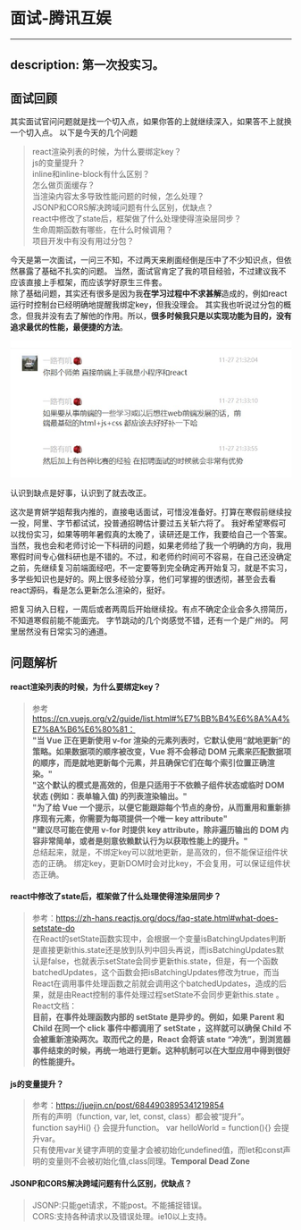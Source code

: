 # 面试-腾讯互娱

---
description: 第一次投实习。
---

## 面试回顾
其实面试官问问题就是找一个切入点，如果你答的上就继续深入，如果答不上就换一个切入点。
以下是今天的几个问题

> react渲染列表的时候，为什么要绑定key？   
> js的变量提升？  
> inline和inline-block有什么区别？  
> 怎么做页面缓存？  
> 当渲染内容太多导致性能问题的时候，怎么处理？  
> JSONP和CORS解决跨域问题有什么区别，优缺点？  
> react中修改了state后，框架做了什么处理使得渲染层同步？  
> 生命周期函数有哪些，在什么时候调用？  
> 项目开发中有没有用过分包？  

今天是第一次面试，一问三不知，不过两天来刷面经倒是压中了不少知识点，但依然暴露了基础不扎实的问题。
当然，面试官肯定了我的项目经验，不过建议我不应该直接上手框架，而应该学好原生三件套。  
除了基础问题，其实还有很多是因为我**在学习过程中不求甚解**造成的，例如react运行时控制台已经明确地提醒我绑定key，但我没理会。
其实我也听说过分包的概念，但我并没有去了解他的作用。所以，**很多时候我只是以实现功能为目的，没有追求最优的性能，最便捷的方法**。

<img src="../images/鹅厂面试官评价.jpg"></img>

认识到缺点是好事，认识到了就去改正。

这次是育妍学姐帮我内推的，直接电话面试，可惜没准备好。打算在寒假前继续投一投，阿里、字节都试试，投普通招聘估计要过五关斩六将了。
我好希望寒假可以找份实习，如果等明年暑假真的太晚了，读研还是工作，我要给自己一个答案。当然，我也会和老师讨论一下科研的问题，如果老师给了我一个明确的方向，我用寒假时间专心做科研也是不错的。不过，和老师约时间可不容易，在自己还没确定之前，先继续复习前端面经吧，不一定要等到完全确定再开始复习，就是不实习，多学些知识也是好的。网上很多经验分享，他们可掌握的很透彻，甚至会去看react源码，看是怎么更新怎么渲染的，挺好。

把复习纳入日程，一周后或者两周后开始继续投。有点不确定企业会多久捞简历，不知道寒假前能不能面完。
字节跳动的几个岗感觉不错，还有一个是广州的。
阿里居然没有日常实习的通道。  

## 问题解析

#### react渲染列表的时候，为什么要绑定key？  

> 参考 https://cn.vuejs.org/v2/guide/list.html#%E7%BB%B4%E6%8A%A4%E7%8A%B6%E6%80%81：  
**"当 Vue 正在更新使用 v-for 渲染的元素列表时，它默认使用“就地更新”的策略。如果数据项的顺序被改变，Vue 将不会移动 DOM 元素来匹配数据项的顺序，而是就地更新每个元素，并且确保它们在每个索引位置正确渲染。"   
"这个默认的模式是高效的，但是只适用于不依赖子组件状态或临时 DOM 状态 (例如：表单输入值) 的列表渲染输出。"   
"为了给 Vue 一个提示，以便它能跟踪每个节点的身份，从而重用和重新排序现有元素，你需要为每项提供一个唯一 key attribute"    
"建议尽可能在使用 v-for 时提供 key attribute，除非遍历输出的 DOM 内容非常简单，或者是刻意依赖默认行为以获取性能上的提升。"**   
总结起来，就是，不绑定key可以就地更新，是高效的，但不能保证组件状态的正确。	绑定key，更新DOM时会对比key，不会复用，可以保证组件状态正确。  

#### react中修改了state后，框架做了什么处理使得渲染层同步？  

> 参考：https://zh-hans.reactjs.org/docs/faq-state.html#what-does-setstate-do  
在React的setState函数实现中，会根据一个变量isBatchingUpdates判断是直接更新this.state还是放到队列中回头再说，而isBatchingUpdates默认是false，也就表示setState会同步更新this.state，但是，有一个函数batchedUpdates，这个函数会把isBatchingUpdates修改为true，而当React在调用事件处理函数之前就会调用这个batchedUpdates，造成的后果，就是由React控制的事件处理过程setState不会同步更新this.state 。  
React文档：  
**目前，在事件处理函数内部的 setState 是异步的。例如，如果 Parent 和 Child 在同一个 click 事件中都调用了 setState ，这样就可以确保 Child 不会被重新渲染两次。取而代之的是，React 会将该 state “冲洗”，到浏览器事件结束的时候，再统一地进行更新。这种机制可以在大型应用中得到很好的性能提升。**  

#### js的变量提升？  

> 参考：https://juejin.cn/post/6844903895341219854  
所有的声明（function, var, let, const, class）都会被“提升”。  
function sayHi() {} 会提升function。 var helloWorld = function(){} 会提升var。  
只有使用var关键字声明的变量才会被初始化undefined值，而let和const声明的变量则不会被初始化值,class同理。**Temporal Dead Zone**

#### JSONP和CORS解决跨域问题有什么区别，优缺点？  

> JSONP:只能get请求，不能post。不能捕捉错误。  
CORS:支持各种请求以及错误处理。ie10以上支持。

